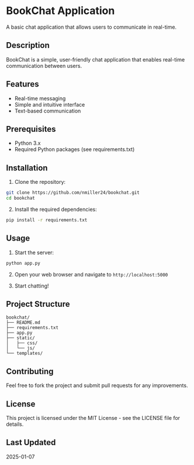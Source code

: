# BookChat Application

A basic chat application that allows users to communicate in real-time.

## Description

BookChat is a simple, user-friendly chat application that enables real-time communication between users.

## Features

- Real-time messaging
- Simple and intuitive interface
- Text-based communication

## Prerequisites

- Python 3.x
- Required Python packages (see requirements.txt)

## Installation

1. Clone the repository:
```bash
git clone https://github.com/nmiller24/bookchat.git
cd bookchat
```

2. Install the required dependencies:
```bash
pip install -r requirements.txt
```

## Usage

1. Start the server:
```bash
python app.py
```

2. Open your web browser and navigate to `http://localhost:5000`

3. Start chatting!

## Project Structure

```
bookchat/
├── README.md
├── requirements.txt
├── app.py
├── static/
│   ├── css/
│   └── js/
└── templates/
```

## Contributing

Feel free to fork the project and submit pull requests for any improvements.

## License

This project is licensed under the MIT License - see the LICENSE file for details.

## Last Updated

2025-01-07
